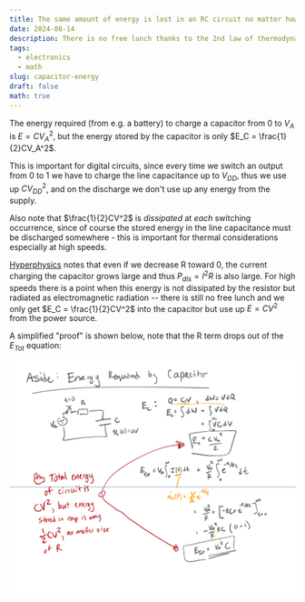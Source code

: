 ```yaml
---
title: The same amount of energy is lost in an RC circuit no matter how small R is made
date: 2024-08-14
description: There is no free lunch thanks to the 2nd law of thermodynamics.
tags:
  - electronics
  - math
slug: capacitor-energy
draft: false
math: true
---
```


The energy required (from e.g. a battery) to charge a capacitor from 0 to $V_A$ is $E=CV_A^2$, but the energy stored by the capacitor is only $E_C = \frac{1}{2}CV_A^2$. 

This is important for digital circuits, since every time we switch an output from 0 to 1 we have to charge the line capacitance up to $V_{DD}$, thus we use up $CV_{DD}^2$, and on the discharge we don't use up any energy from the supply.

Also note that $\frac{1}{2}CV^2$ is _dissipated_ at _each_ switching occurrence, since of course the stored energy in the line capacitance must be discharged somewhere - this is important for thermal considerations especially at high speeds.

[Hyperphysics](http://hyperphysics.phy-astr.gsu.edu/hbase/electric/capeng2.html) notes that even if we decrease R toward 0, the current charging the capacitor grows large and thus  $P_{dis}=I^2R$ is also large. For high speeds there is a point when this energy is not dissipated by the resistor but radiated as electromagnetic radiation -- there is still no free lunch and we only get $E_C = \frac{1}{2}CV^2$ into the capacitor but use up $E=CV^2$ from the power source.

A simplified "proof" is shown below, note that the R term drops out of the $E_{Tot}$ equation:

![](attachments/energy-required-by-rc-circuit.png)
